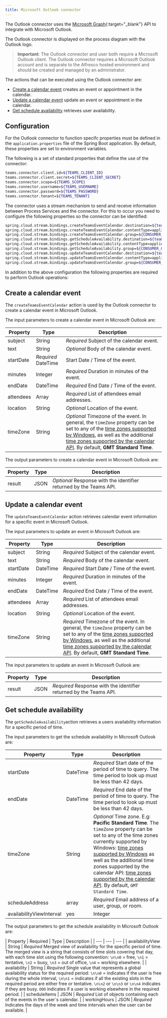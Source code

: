 ```yaml
---
title: Microsoft Outlook connector
---
```


The Outlook connector uses the [Microsoft Graph](https://slack.com){:target="_blank"} API to integrate with Microsoft Outlook.

The Outlook connector is displayed on the process diagram with the Outlook logo.

> **Important**: The Outlook connector and user both require a Microsoft Outlook client. The Outlook connector requires a Microsoft Outlook account and is separate to the Alfresco hosted environment and should be created and managed by an administrator.

The actions that can be executed using the Outlook connector are:

* [Create a calendar event](#create-a-event-calendar) creates an event or appointment in the calendar.
* [Update a calendar event](#update-a-calendar-event) update an event or appointment in the calendar.
* [Get schedule availability](#get-schedule-availability) retrieves user availability.

## Configuration

For the Outlook connector to function specifc properties must be defined in the `application.properties` file of the Spring Boot application. By default, these properties are set to environment variables.

The following is a set of standard properties that define the use of the connector:

```bash
teams.connector.client.id=${TEAMS_CLIENT_ID}
teams.connector.client.secret=${TEAMS_CLIENT_SECRET}
teams.connector.scope=${TEAMS_SCOPE}
teams.connector.username=${TEAMS_USERNAME}
teams.connector.password=${TEAMS_PASSWORD}
teams.connector.tenant=${TEAMS_TENANT}
```

The connector uses a stream mechanism to send and receive information between Process Services and the connector. For this to occur you need to configure the following properties so the connector can be identified:

```bash
spring.cloud.stream.bindings.createTeamsEventCalendar.destination=${teams.connector.name}${spring.application.name}.CREATE_CALENDAR_EVENT
spring.cloud.stream.bindings.createTeamsEventCalendar.contentType=application/json
spring.cloud.stream.bindings.createTeamsEventCalendar.group=${CONSUMER_GROUP:${spring.application.name}}
spring.cloud.stream.bindings.getScheduleAvailability.destination=${teams.connector.name}${spring.application.name}.GET_SCHEDULE_AVAILABILITY
spring.cloud.stream.bindings.getScheduleAvailability.contentType=application/json
spring.cloud.stream.bindings.getScheduleAvailability.group=${CONSUMER_GROUP:${spring.application.name}}
spring.cloud.stream.bindings.updateTeamsEventCalendar.destination=${teams.connector.name}${spring.application.name}.UPDATE_CALENDAR_EVENT
spring.cloud.stream.bindings.updateTeamsEventCalendar.contentType=application/json
spring.cloud.stream.bindings.updateTeamsEventCalendar.group=${CONSUMER_GROUP:${spring.application.name}}
```

In addition to the above configuration the following properties are required to perform Outlook operations:

## Create a calendar event

The `createTeamsEventCalendar` action is used by the Outlook connector to create a calendar event in Microsoft Outlook.

The input parameters to create a calendar event in Microsoft Outlook are:

| Property  | Type | Description |
| --- | --- | --- |
| subject | String | *Required* Subject of the calendar event. |
| text | String | *Optional* Body of the calendar event. |
| startDate | *Required* DateTime | Start Date / Time of the event. |
| minutes | Integer | *Required* Duration in minutes of the event. |
| endDate | DateTime | *Required* End Date / Time of the event. |
| attendees | Array | *Required* List of attendees email addresses. |
| location | String | *Optional* Location of the event. |
| timeZone | String | *Optional* Timezone of the event. In general, the `timeZone` property can be set to any of the [time zones supported by Windows](https://docs.microsoft.com/en-us/windows-hardware/manufacture/desktop/default-time-zones), as well as the additional [time zones supported by the calendar API](https://docs.microsoft.com/en-us/graph/api/resources/datetimetimezone?view=graph-rest-1.0#additional-time-zones). By default, **GMT Standard Time**.|

The output parameters to create a calendar event in Microsoft Outlook are:

| Property  | Type | Description |
| --- | --- | --- |
| result | JSON | *Optional* Response with the identifier returned by the Teams API. |

## Update a calendar event

The `updateTeamsEventCalendar` action retrieves calendar event information for a specific event in Microsoft Outlook.

The input parameters to update an event in Microsoft Outlook are:

| Property | Type | Description |
| --- | --- | --- |
| subject | String | *Required* Subject of the calendar event. |
| text | String | *Required* Body of the calendar event. |
| startDate | DateTime | *Required* Start Date / Time of the event. |
| minutes | Integer | *Required* Duration in minutes of the event. |
| endDate | DateTime | *Required* End Date / Time of the event. |
| attendees | Array | *Required* List of attendees email addresses. |
| location | String | *Optional* Location of the event. |
| timeZone | String | *Required* Timezone of the event. In general, the `timeZone` property can be set to any of the [time zones supported by Windows](https://docs.microsoft.com/en-us/windows-hardware/manufacture/desktop/default-time-zones), as well as the additional [time zones supported by the calendar API](https://docs.microsoft.com/en-us/graph/api/resources/datetimetimezone?view=graph-rest-1.0#additional-time-zones). By default, **GMT Standard Time**.|

The input parameters to update an event in Microsoft Outlook are:

| Property | Type | Description |
| --- | --- | --- |
| result | JSON | *Required* Response with the identifier returned by the Teams API. |

## Get schedule availability

The `getScheduleAvailability`action retrieves a users availability information for a specific period of time.

The input parameters to get the schedule availability in Microsoft Outlook are:

| Property  | Type | Description |
| --- | --- | --- |
| startDate | DateTime | *Required* Start date of the period of time to query. The time period to look up must be less than 42 days.|
| endDate | DateTime | *Required* End date of the period of time to query. The time period to look up must be less than 42 days.|
| timeZone | String | *Optional* Time zone. E.g: **Pacific Standard Time**. The `timeZone` property can be set to any of the time zones currently supported by Windows: [time zones supported by Windows](#https://docs.microsoft.com/en-us/windows-hardware/manufacture/desktop/default-time-zones) as well as the additional time zones supported by the calendar API: [time zones supported by the calendar API](#https://docs.microsoft.com/en-us/graph/api/resources/datetimetimezone?view=graph-rest-1.0). By default, `GMT Standard Time`.|
| scheduleAddress | array | *Required* Email address of a user, group, or room. |
| availabilityViewInterval | yes | Integer | *Required* Defines the granularity, in minutes, used to represent the users availability. Default value: `60`. |

The output parameters to get the schedule availability in Microsoft Outlook are:

| Property  | Required | Type | Description |
| --- | --- | --- |
| availabilityView | String | *Required* Merged view of availability for the specific period of time. The merged view is a string that consists of time slots covering that day, with each time slot using the following convention: `\n\n0` = free, `\n1` = tentative, `\n2` = busy, `\n3` = out of office, `\n4` = working elsewhere. |
| availability | String | *Required* Single value that represents a global availability status for the required period: `\n\n0` = indicates if the user is free during the whole interval, `\n\n1` = indicates if all the existing slots in the required period are either free or tentative. `\n\n2` or `\n\n3` or `\n\n4` indicates if they are busy. `OOO` indicates if a user is working elsewhere in the required period. |
| scheduleItems | JSON | *Required* List of objects containing each of the events in the user`s calendar. |
| workingHours | JSON | *Required* Indicates the days of the week and time intervals when the user can be available. |
